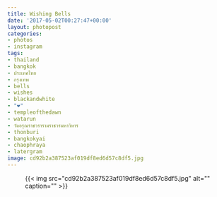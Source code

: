 ```yaml
---
title: Wishing Bells
date: '2017-05-02T00:27:47+00:00'
layout: photopost
categories:
- photos
- instagram
tags:
- thailand
- bangkok
- ประเทศไทย
- กรุงเทพ
- bells
- wishes
- blackandwhite
- "❤️"
- templeofthedawn
- watarun
- วัดอรุณราชวรารามราชวรมหาวิหาร
- thonburi
- bangkokyai
- chaophraya
- latergram
image: cd92b2a387523af019df8ed6d57c8df5.jpg
---
```


<figure class="photo photo--square">
  {{< img src="cd92b2a387523af019df8ed6d57c8df5.jpg" alt="" caption="" >}}

</figure>




